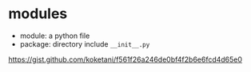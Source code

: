 # modules

- module: a python file
- package: directory include `__init__.py`

<https://gist.github.com/koketani/f561f26a246de0bf4f2b6e6fcd4d65e0>
